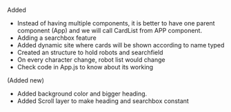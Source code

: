 Added 
-   Instead of having multiple components, it is better to have one parent 
component (App) and we will call CardList from APP component.
-   Adding a searchbox feature
-   Added dynamic site where cards will be shown according to name typed
-   Created an structure to hold robots and searchfield 
-   On every character change, robot list would change
-   Check code in App.js to know about its working

(Added new)
-   Added background color and bigger heading.
-   Added Scroll layer to make heading and searchbox constant

